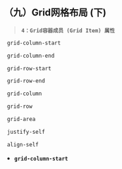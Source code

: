 ##  （九）Grid网格布局 (下)

> **`4：Grid容器成员 (Grid Item) 属性`**
   ```css
	grid-column-start

	grid-column-end

	grid-row-start

	grid-row-end

	grid-column

	grid-row

	grid-area

	justify-self

	align-self
  ```
  - **`grid-column-start`**
